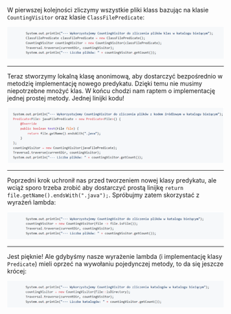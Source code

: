 W pierwszej kolejności zliczymy wszystkie pliki klass bazując na klasie `CountingVisitor` oraz klasie `ClassFilePredicate`:

![1.7.6.1](media/1.7.6.1.PNG)

---

Teraz stworzymy lokalną klasę anonimową, aby dostarczyć bezpośrednio w metodzię implementację nowego predykatu. Dzięki temu nie musimy niepotrzebne mnożyć klas. W końcu chodzi nam raptem o implementację jednej prostej metody. Jednej linijki kodu!

![1.7.6.2](media/1.7.6.2.PNG)

---

Poprzedni krok uchronił nas przed tworzeniem nowej klasy predykatu, ale wciąż sporo trzeba zrobić aby dostarczyć prostą linijkę `return file.getName().endsWith(".java");`. Spróbujmy zatem skorzystać z wyrażeń lambda:

![1.7.6.3](media/1.7.6.3.PNG)

---

Jest pięknie! Ale gdybyśmy nasze wyrażenie lambda (i implementację klasy `Predicate`) mieli oprzeć na wywołaniu pojedynczej metody, to da się jeszcze krócej:

![1.7.6.4](media/1.7.6.4.PNG)